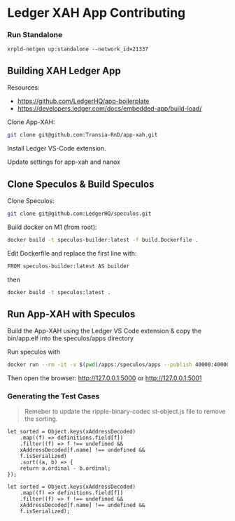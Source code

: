 # Ledger XAH App Contributing

### Run Standalone

`xrpld-netgen up:standalone --network_id=21337`

## Building XAH Ledger App

Resources:

- https://github.com/LedgerHQ/app-boilerplate
- https://developers.ledger.com/docs/embedded-app/build-load/

Clone App-XAH:
```sh
git clone git@github.com:Transia-RnD/app-xah.git
```

Install Ledger VS-Code extension.

Update settings for app-xah and nanox

## Clone Speculos & Build Speculos

Clone Speculos:
```sh
git clone git@github.com:LedgerHQ/speculos.git
```

Build docker on M1 (from root):
```sh
docker build -t speculos-builder:latest -f build.Dockerfile .
```

Edit Dockerfile and replace the first line with:

```sh
FROM speculos-builder:latest AS builder
```
then
```sh
docker build -t speculos:latest .
```

## Run App-XAH with Speculos

Build the App-XAH using the Ledger VS Code extension & copy the bin/app.elf into the speculos/apps directory

Run speculos with
```sh
docker run --rm -it -v $(pwd)/apps:/speculos/apps --publish 40000:40000 --publish 41000:41000 --publish 5001:5001 speculos --display headless --vnc-port 41000 --api-port 5001 --apdu-port 40000 --model nanox --seed "glory promote mansion idle axis finger extra february uncover one trip resource lawn turtle enact monster seven myth punch hobby comfort wild raise skin" apps/app.elf
```

Then open the browser: http://127.0.0.1:5000 or http://127.0.0.1:5001

### Generating the Test Cases

> Remeber to update the ripple-binary-codec st-object.js file to remove the sorting.

```before
let sorted = Object.keys(xAddressDecoded)
    .map((f) => definitions.field[f])
    .filter((f) => f !== undefined &&
    xAddressDecoded[f.name] !== undefined &&
    f.isSerialized)
    .sort((a, b) => {
    return a.ordinal - b.ordinal;
});
```

```
let sorted = Object.keys(xAddressDecoded)
    .map((f) => definitions.field[f])
    .filter((f) => f !== undefined &&
    xAddressDecoded[f.name] !== undefined &&
    f.isSerialized);
```
